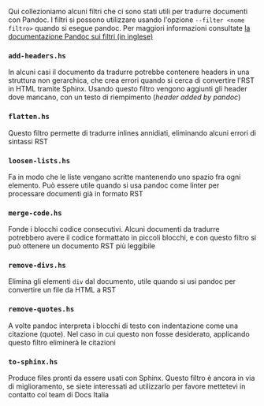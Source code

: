 
Qui collezioniamo alcuni filtri che ci sono stati utili per tradurre
documenti con Pandoc. I filtri si possono utilizzare usando l'opzione
`--filter <nome filtro>` quando si esegue pandoc. Per maggiori
informazioni consultate [la documentazione Pandoc sui filtri (in
inglese)](http://pandoc.org/filters.html)

### `add-headers.hs`

In alcuni casi il documento da tradurre potrebbe contenere headers in una struttura non gerarchica, che crea errori quando si cerca di convertire l'RST in HTML tramite Sphinx. Usando questo filtro vengono aggiunti gli header dove mancano, con un testo di riempimento (_header added by pandoc_)

### `flatten.hs`

Questo filtro permette di tradurre inlines annidiati, eliminando alcuni errori di sintassi RST

### `loosen-lists.hs`

Fa in modo che le liste vengano scritte mantenendo uno spazio fra ogni elemento. Può essere utile quando si usa pandoc come linter per processare documenti già in formato RST

### `merge-code.hs`

Fonde i blocchi codice consecutivi. Alcuni documenti da tradurre potrebbero avere il codice formattato in piccoli blocchi, e con questo filtro si può ottenere un documento RST più leggibile

### `remove-divs.hs`

Elimina gli elementi `div` dal documento, utile quando si usi pandoc per convertire un file da HTML a RST

### `remove-quotes.hs`

A volte pandoc interpreta i blocchi di testo con indentazione come una citazione (quote). Nel caso in cui questo non fosse desiderato, applicando questo filtro eliminerà le citazioni

### `to-sphinx.hs`

Produce files pronti da essere usati con Sphinx. Questo filtro è ancora in via di miglioramento, se siete interessati ad utilizzarlo per favore mettetevi in contatto col team di Docs Italia

